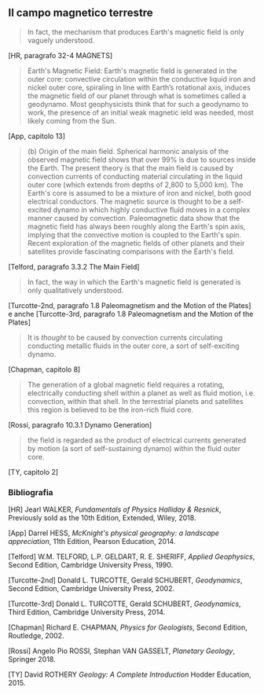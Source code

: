 ## Il campo magnetico terrestre

> In fact, the mechanism that produces Earth's magnetic field is only vaguely understood.

[HR, paragrafo 32-4 MAGNETS]

> Earth's Magnetic Field: Earth's magnetic field is generated in the outer core: 
> convective circulation within the conductive liquid iron and nickel outer core, 
> spiraling in line with Earth’s rotational axis, induces the magnetic field
> of our planet through what is sometimes called a geodynamo.
> Most geophysicists think that for such a geodynamo to work, the presence of an 
> initial weak magnetic ield was needed, most likely coming from the Sun. 
 
[App, capitolo 13]

> (b) Origin of the main field. Spherical harmonic 
> analysis of the observed magnetic field shows that 
> over 99% is due to sources inside the Earth. The 
> present theory is that the main field is caused by 
> convection currents of conducting material circulating 
> in the liquid outer core (which extends from 
> depths of 2,800 to 5,000 km). The Earth's core is 
> assumed to be a mixture of iron and nickel, both 
> good electrical conductors. The magnetic source is 
> thought to be a self-excited dynamo in which highly 
> conductive fluid moves in a complex manner caused 
> by convection. Paleomagnetic data show that the 
> magnetic field has always been roughly along the 
> Earth's spin axis, implying that the convective motion 
> is coupled to the Earth's spin. Recent exploration 
> of the magnetic fields of other planets and 
> their satellites provide fascinating comparisons with 
> the Earth's field.

[Telford, paragrafo 3.3.2 The Main Field]

> In fact, the way in which the Earth's magnetic field is generated 
> is only qualitatively understood. 
 
[Turcotte-2nd, paragrafo 1.8 Paleomagnetism and the Motion of the Plates] e anche
[Turcotte-3rd, paragrafo 1.8 Paleomagnetism and the Motion of the Plates]

> It is *thought* to be caused by convection currents circulating 
> conducting metallic fluids in the outer core, a sort of self-exciting dynamo.

[Chapman, capitolo 8]

> The generation of a global magnetic field requires a rotating, electrically conducting
> shell within a planet as well as fluid motion, i.e. convection, within that shell.
> In the terrestrial planets and satellites this region is believed to be the iron-rich
> fluid core.

[Rossi, paragrafo 10.3.1 Dynamo Generation]

> the field is regarded as 
> the product of electrical currents generated by motion (a sort of
> self-sustaining dynamo) within the fluid outer core.

[TY, capitolo 2]

### Bibliografia
[HR]
Jearl WALKER,
_Fundamentals of Physics Halliday & Resnick_,
Previously sold as the 10th Edition,
Extended,
Wiley, 2018.

[App]
Darrel HESS,
_McKnight's physical geography: a landscape appreciation_,
11th Edition,
Pearson Education, 2014.

[Telford]
W.M. TELFORD, L.P. GELDART, R. E. SHERIFF,
_Applied Geophysics_,
Second Edition,
Cambridge University Press, 1990.

[Turcotte-2nd]
Donald L. TURCOTTE, Gerald SCHUBERT,
_Geodynamics_,
Second Edition,
Cambridge University Press, 2002.

[Turcotte-3rd]
Donald L. TURCOTTE, Gerald SCHUBERT,
_Geodynamics_,
Third Edition,
Cambridge University Press, 2014.

[Chapman]
Richard E. CHAPMAN,
_Physics for Geologists_,
Second Edition,
Routledge, 2002.

[Rossi]
Angelo Pio ROSSI, Stephan VAN GASSELT,
_Planetary Geology_,
Springer 2018.

[TY]
David ROTHERY
_Geology: A Complete Introduction_
Hodder Education, 2015.


